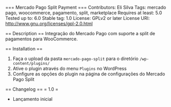 === Mercado Pago Split Payment ===
Contributors: Eli Silva
Tags: mercado pago, woocommerce, pagamento, split, marketplace
Requires at least: 5.0
Tested up to: 6.0
Stable tag: 1.0
License: GPLv2 or later
License URI: http://www.gnu.org/licenses/gpl-2.0.html

== Description ==
Integração do Mercado Pago com suporte a split de pagamentos para WooCommerce.

== Installation ==
1. Faça o upload da pasta `mercado-pago-split` para o diretório `/wp-content/plugins/`
2. Ative o plugin através do menu `Plugins` no WordPress
3. Configure as opções do plugin na página de configurações do Mercado Pago Split

== Changelog ==
= 1.0 =
* Lançamento inicial
